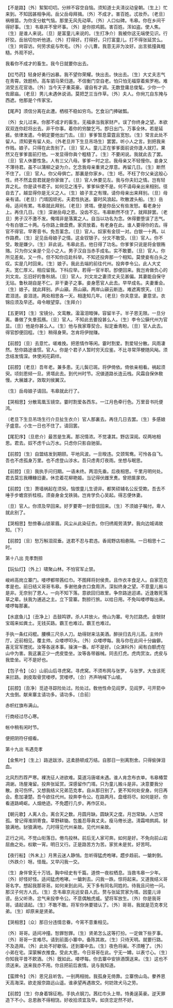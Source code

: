 <!-- { "loadSidebar": true } -->
【不是路】〔外〕絮絮叨叨。分辨不容空自恼。须知道士夫淸议动皇朝。〔生上〕忙来到。不知因甚相争闹。岳父岳母拜揖。〔外〕不成才。害百姓。忒妆乔。〔老旦〕祸根苗。为你支分躭气恼。那里无风先动草。〔外〕人口似碑。韦皋。你在乡间干得好事。〔生〕韦皋并不曾坏事。〔外〕是你掠鸡鹅。害百姓。浑如盗。使人焦。〔生〕是谁人来说。〔旦〕是富童儿来说的。〔生打净介〕我被你这无端使见识。行奸狡。岳翁切勿听他道。〔外〕打得好。打得好。只打富童儿。打不得张延赏么。〔生〕尙容访。何劳求疵与吹毛。〔外〕小儿曹。我意无非为汝好。出言抵撞眞粗糙。外观不好。

我看你不成才的畜生。我今日就要你出去。 

【红芍药】轻身好勇行凶暴。我不望你荣耀。快出去。快出去。〔生〕大丈夫志气在靑霄。效题桥。高车驷马荣归道。不信衡门空自老。怕只怕无福穿着紫罗袍。难消受五花官诰。〔外〕当今天子重英豪。谩自有才调。无数登庸总俊髦。少你一个佐廊庙。〔老旦〕男儿未遇休说诮。莫把芝兰当作草。〔外〕夫人。你尙兀自东掩与西遮。他那是个传家宝。

【尾声】须信分离在此遭。栖枝不稳如穷鸟。乞食沿门捧破瓢。

〔外〕女儿过来。你那不成才的畜生。无福承当我家财产。误了你终身之望。本欲双双连你赶将出去。非干你事。着你的穷酸乞丐。卽日出门。万事全休。若是延捱。依律发遣。今朝定要他出门去。〔旦〕爹爹暂息雷霆且宽恕。〔生〕常言此处不留人。须知更有留人处。〔外老旦并下生旦吊场生〕罢罢。听小人之言。到把我来作贱。娘子。只得在此吿别了。〔旦〕官人。童儿正在爹爹面前说你逢人就打。果然又在爹爹面前打他。一发显得你眞个粗糙了。〔生〕不要闲说。我就此去了罢。〔旦〕官人休要性急。人有三父八母。爹爹一时之忿。我母亲又不轻慢你。妾身又不薄待君。虽不以蒲柳之姿为介。乞念我母亲重贤之厚意。再留几日。〔生〕断然不住了。〔旦〕官人。你父母俱亡。那裏是你家乡。〔生〕呸。不枉了你父亲这般心性。终不然孟尝君就是你家做了。〔旦〕官人休要见左。我与你夫妇之情。岂有轻弃之礼。你是读书君子。如何见之浅乎。爹爹纵使不是。何不请母亲出来相别。径自去了。越显得你是无义之人。〔生〕娘子言之有理。请你母亲出来拜别。〔旦〕母亲有请。〔老旦〕门壻因顽劣。夫君性执迷。霎时风浪起。吹散渡头船。〔生〕岳母。适间有累。韦皋就此拜别。〔老旦〕贤壻。便是你岳父有些发怒。看老身分上。再住几日。〔生〕深谢岳母之恩。没齿不忘。韦皋断然不住了。就拜辞罢。〔老旦〕男子汉不激不发。俺壻非是落寞之人。自当以功名为念。休得要堕误了志气。今有白银二十两。与你路上做盘费。家资放着。有老身在此。谁人要得你的去。得官不得官。早寄音书。免吾罣念。〔旦〕官人。奴家有金钗一对。白银一十两。以作路费。〔生〕足见岳母娘子之情。这金钗银子。分文不敢受。〔旦〕官人。你不受。敢是嫌少。〔生〕非此说。韦皋此去。他日得了功名。你爹爹只说是将金银贿赂。只为你父亲是个见小之人。男子汉自当赤手成名。实不敢要。〔旦〕官人。你所见差矣。又一件。但不知你应赴科举。不知还投奔那一个相知。莫使妾有白头之叹。实是几时回来。〔生〕娘子。我此去端的前往代州。投奔李令公。此人大丈夫。宽仁厚义。相应留我。下科应举。若得一官半职。卽便回来。我岂肯做负心的刘文龙。忘旧好的鲁秋胡。〔旦〕官人。刘文龙之妻须丈夫见甚偏。其妻能自保守无玷。鲁秋胡自是不仁。非干妻子之事。妾身愿官人此去。早早成名。夫妻重会。〔生〕娘子。就此拜别。庐山巓。燕山巓。两岸山巓云断连。难遮离恨天。〔旦〕君泪涟。妾泪涟。两处相思各一天。相逢知几年。〔老旦〕你夫意坚。妻意坚。衣锦应须及早还。毋令眼望穿。〔生拜介〕 

【五更转】〔生〕宝镜分。文鸾散。溋溋泪暗弹。容留半子。半子恩无限。一旦分离。番做了失羣孤鴈。〔旦〕官人。不知此去要投甚么人。〔生〕李令公鎭代州为官显。〔旦〕他是你甚么人。〔生〕他与我家尊契合。拟定垂靑盼。〔旦〕官人此去。得官卽便回程。〔生〕稍得身荣。怎肯将伊抛赚。

【前腔】〔旦〕去意忙。嗟难挽。把恩情作等闲。霎时割爱。割爱轻分散。风雨凄然。愁你路途谁惯。官人。你是个君子人暂时穷天应鉴。不比寻常萍梗随风飐。须念结发情深。休使闲花羁绊。

【前腔】〔老旦〕吾年老。兼多患。无儿鬓已斑。将伊倚依。倚依亲相看。祸起须臾。顷刻恩倾一旦。贤壻此去。到代州时节。况値道路长连云栈。风霜自保休敎慢。大展雄才。效取刘侯翼汉。

〔生〕岳母娘子请回。韦皋就此行了。 

【哭相思】分散鸾凰玉镜空。霎时割爱各西东。一江月色牵行色。万里音书托便鸿。

〔老旦下生旦吊场生行介旦扯生衣介〕官人那裏去。再住几日去罢。〔生〕多感娘子盛意。小生一日也不住了。请回罢。 

【尾犯序】〔旦悲介〕最苦是生离。那况情浓。不觉凄其。野店深闺。叹两地相思。君去。奴不虑千山万水。只虑你只影自驰驱。

【前腔】〔生〕自盟结发到期颐。平地风波。一旦暌违。交颈鸳鸯。可怜各自飞。吾也不虑孤身万里。也不虑登山涉水。吾只虑靑灯夜雨。坐想与眠思。

【前腔】〔旦〕我执手问归期。一语未终。两泪先垂。后夜相思。千里月明何处。君去莫忘我糟糠旧妻。休恋着花柳艳姬。当记得伏雌烹煑。曾把扊扅炊。

【前腔】〔生〕萧墙祸起在须臾。恼恨童儿生谤非。都笑硕辅名公反受欺。吾去不唾手步蟾宫折桂枝。须奋身金戈铁骑。岂肯学负心吴起。得志便休妻。

〔旦〕官人。你须及早回来。好歹要寄一封音信回来。〔生〕不须娘子嘱付。卑人就此别了。 

【哭相思】愁傍春山锁翠眉。风尘从此染征衣。你归绣阁劳淸梦。我向边城谒故知。〔下〕 

【前腔】〔旦〕愁万斛泪双垂。送君不忍与君违。香闺野店相悬隔。一日相思十二时。 

第十八出
克孝剽掠

【玩仙灯】〔外上〕啸聚山林。不怕官军止禁。

峻岭高岗立寨门。喽啰都带茜红巾。不图拜将封侯贵。且作衣丰食足人。自家范克孝是也。前日结义哥哥韦皋。多谢他身衣口食周济。深拟终身之望。不意童儿搬斗是非。无奈别了恩人。一向不知下落。意欲回归故里。争奈路途迢递。近逢敢死落草之辈。扶我为逋逃之主。立下营寨。剽掠行旅。以给日用。不免叫喽啰每出来。喽啰每那裏。 

【水底鱼儿】〔丑净上〕击鼓鸣锣。杀人幷放火。倚山为寨。号为拦路虎。金银财宝刼来如粪土。无钱买路。霸王也难过。霸王也难过。

手执一条红闷棍。腰横三尺杀人刀。劫得财来沽美酒。醉扶归去月儿高。主帅升厅。近前相见。覆主帅。众喽啰叩头。〔外〕众喽啰每。我与你在此间十分幽僻。喜无官军搅扰。汝等各逞本事。操演一番。却不是好。〔众演科外〕闻有白额虎在山中为害。我这裏正少一虎皮垫坐。汝等各带器械。同去打虎。虎肉赏汝。虎皮与我垫坐。可不是好也。 

【包子令】〔众〕山前山后寻虎窝。寻虎窝。不须布网与张罗。与张罗。大虫该死来拦路。剥皮取骨赏喽啰。赏喽啰。〔合〕齐声呐喊下山坡。

【前腔】〔丑净〕觅迹寻踪险处过。险处过。敎他性命见阎罗。见阎罗。弓开箭中大虫倒。献来寨主请功多。请功多。〔合前〕 

赤帜红旗布满山。

行商经过尽心寒。

帐中稍有闲时节。

便把阴符仔细看。 

第十九出
韦遇克孝

【金焦叶】〔生上〕路途跋涉。这柔肠顿成万结。自那日一别离割舍。只得偷弹泪血。

北风烈烈荐严寒。裸洗征人进欲难。莫道冯唐嗟未遇。谁人肯念布衣单。韦皋椿萱凋谢。场屋淹留。投奔张延赏。深感留作门壻。只为童儿搬斗是非。决意要我分散。良可伤怀。又想我结义兄弟范克孝。自从那日别了。更不知何处安身。何日再会。愈加凄楚。吾今欲往代州。投奔李令公。在路两月。盘缠将尽。如何是好。你看道路崎岖。人烟绝迹。不免趱行几步。再作区处。 

【朝元歌】人离人合。离合天之数。月圆月缺。圆缺天之度。月岂常缺。人岂常孤。曾记得淮阴寄食。莘野耕锄。包羞忍辱眞丈夫。瘦马倦长途。淸霜啼鹧鸪。豺狼满地。豺狼满地。几时得见代州亲故。见代州亲故。

正行之间。不觉山衔落日。倦鸟投林。前后无人家可奔。如何是好。不免向前山岩屈曲之处。权歇一宵。明日又行。正是路苦方为苦。家贫未是贫。好苦呵。 

【夜行船】〔外末上〕月黑云迷人静悄。忽听得猛虎咆哮。趱步趋前。一鎗刺倒。〔外跌介〕呀。怪哉。又早闪我一交。

〔生〕身伴曾无十万钱。胸中经史有千篇。道傍一夜权栖息。当救韦皋一少年。〔外〕好怪好怪。适间猛虎咆哮。一鎗刺去。闪我一跌。惊将起来。又道我结义哥哥名字。想起我那哥哥。如何来到此间。天下多有同名同姓的。待我且问他一问。那汉子何方人氏。〔生〕念韦皋京兆远安县人氏。赘与张延赏家为壻。因童儿诽谤。岳父听谗。忿气来投李令公。不意偶触虎威。望将军放生。〔外〕你是我哥哥。请起请起。〔生〕不敢不敢。将军你休要错认了。〔外〕哥哥。我就是范克孝兄弟。〔生〕却原来是贤弟。 

【哭相思】〔众〕那日分违情恋眷。今宵不意重相见。

〔外〕哥哥。适间冲撞。恕罪恕罪。〔生〕贤弟怎么这等打扮。一定做下些歹事。〔外〕哥哥一言难尽。请到前面小寨中。备陈其故。〔生〕只待天明。就要行路。不及造拜。〔外〕此处不好歇宿。还到寨中去。〔生〕夜色将阑。不须睡了。〔外〕小弟在宅。深蒙解衣推食。受此大恩。今日哥哥在此。宁无一罇。以表寸心。〔生〕你知我平昔不飮酒。〔外〕旣如此。喽啰每。你去寨中安排酒馔送来。〔生〕这也不须送来。送来我亦不用。你且把前后衷情。说与我知道。 

【蛮牌令】〔外〕恩兄且听吿。一别两相抛。我孤身无倚靠。立寨傍山岛。豢养恩天高海深。欲走报奈路远山遥。谁承望再遇故交。何妨效犬马之劳。

【前腔】〔生〕你身着锦征袍。手执点钢刀。茜红巾头上带。恃勇逞英豪。逆天罪造下不小。总恩赦不得相饶。好收拾须宜及早。如贪恋定然不好。

